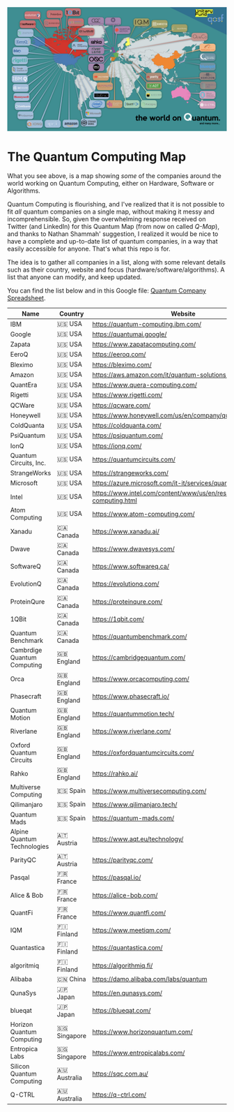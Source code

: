 <img title="a title" alt="Alt text" src="/Imgs/Q-Map01.jpeg">

# The Quantum Computing Map

What you see above, is a map showing *some* of the companies around the world working on Quantum Computing, either on Hardware, Software or Algorithms.  

Quantum Computing is flourishing, and I've realized that it is not possible to fit *all* quantum companies on a single map, without making it messy and incomprehensible. So, given the overwhelming response received on Twitter (and LinkedIn) for this Quantum Map (from now on called *Q-Map*), and thanks to Nathan Shammah' suggestion, I realized it would be nice to have a complete and up-to-date list of quantum companies, in a way that easily accessible for anyone. That's what this repo is for.  

The idea is to gather all companies in a list, along with some relevant details such as their country, website and focus (hardware/software/algorithms).
A list that anyone can modify, and keep updated.

You can find the list below and in this Google file: [Quantum Company Spreadsheet](https://docs.google.com/spreadsheets/d/1WK-e4G25BvRRhmJMIcf8ls-dqw1COXxzEV4j-hkdXzs/edit?usp=sharing).


| Name                        	| Country   	| Website                                                                 	  | Focus 	  | Technology       |
|-----------------------------	|-----------	|-------------------------------------------------------------------------	  |-------	  |----------------- |
| IBM                         	| :us: USA    	| https://quantum-computing.ibm.com/                                      	  | H/S/A 	  | Superconducting  |
| Google                      	| :us: USA     	| https://quantumai.google/                                               	  | H/S/A 	  | Superconducting  |
| Zapata                      	| :us: USA     	| https://www.zapatacomputing.com/                                        	  | S/A   	  |                  |
| EeroQ                       	| :us: USA     	| https://eeroq.com/                                                      	  | H     	  | Helium Atoms     |
| Bleximo                     	| :us: USA    	| https://bleximo.com/                                                    	  |       	  |                  |
| Amazon                      	| :us: USA     	| https://aws.amazon.com/it/quantum-solutions-lab/                        	  | S/A   	  |                  |
| QuantEra                    	| :us: USA     	| https://www.quera-computing.com/                                        	  | H     	  |                  |
| Rigetti                     	| :us: USA     	| https://www.rigetti.com/                                                	  | H/S/A 	  | Superconducting  |
| QCWare                      	| :us: USA    	| https://qcware.com/                                                     	  | S     	  |                  |
| Honeywell                   	| :us: USA     	| https://www.honeywell.com/us/en/company/quantum                         	  | H/S/A 	  | Ion Traps        |
| ColdQuanta                  	| :us: USA     	| https://coldquanta.com/                                                 	  | H     	  | Photonic         |
| PsiQuantum                  	| :us: USA     	| https://psiquantum.com/                                                 	  | H/A   	  |                  |
| IonQ                        	| :us: USA    	| https://ionq.com/                                                       	  | H     	  | Ion Traps        |
| Quantum Circuits, Inc.      	| :us: USA     	| https://quantumcircuits.com/                                            	  | H     	  |                  |
| StrangeWorks                	| :us: USA     	| https://strangeworks.com/                                               	  | S     	  |                  |
| Microsoft                   	| :us: USA     	| https://azure.microsoft.com/it-it/services/quantum/                     	  | S/A   	  |                  |
| Intel                       	| :us: USA     	| https://www.intel.com/content/www/us/en/research/quantum-computing.html 	  | H/S/A 	  |                  |
| Atom Computing              	| :us: USA     	| https://www.atom-computing.com/                                         	  | H     	  |                  |
| Xanadu                      	| 🇨🇦 Canada    	| https://www.xanadu.ai/                                                  	| H/S/A 	| Photonic          |
| Dwave                       	| 🇨🇦 Canada    	| https://www.dwavesys.com/                                               	| H     	| Annealing       	|
| SoftwareQ                   	| 🇨🇦 Canada    	| https://www.softwareq.ca/                                               	| S     	|                 	|
| EvolutionQ                  	| 🇨🇦 Canada    	| https://evolutionq.com/                                                 	| S/A   	|                 	|
| ProteinQure                 	| 🇨🇦 Canada    	| https://proteinqure.com/                                                	| A     	|                 	|
| 1QBit                       	| 🇨🇦 Canada    	| https://1qbit.com/                                                      	| A     	|                 	|
| Quantum Benchmark           	| 🇨🇦 Canada    	| https://quantumbenchmark.com/                                           	| S     	|                 	|
| Cambrdige Quantum Computing 	| 🇬🇧 England   	| https://cambridgequantum.com/                                           	| S/A   	|                 	|
| Orca                        	| 🇬🇧 England   	| https://www.orcacomputing.com/                                          	| H     	| Photonic        	|
| Phasecraft                  	| 🇬🇧 England   	| https://www.phasecraft.io/                                              	| A     	|                 	|
| Quantum Motion              	| 🇬🇧 England   	| https://quantummotion.tech/                                             	| H     	| Silicon Qubits  	|
| Riverlane                   	| 🇬🇧 England   	| https://www.riverlane.com/                                              	| S     	|                 	|
| Oxford Quantum Circuits     	| 🇬🇧 England   	| https://oxfordquantumcircuits.com/                                      	| H     	|                 	|
| Rahko                       	| 🇬🇧 England   	| https://rahko.ai/                                                       	| A     	|                 	|
| Multiverse Computing        	| 🇪🇸 Spain     	| https://www.multiversecomputing.com/                                    	| S/A   	|                 	|
| Qilimanjaro                 	| 🇪🇸 Spain     	| https://www.qilimanjaro.tech/                                           	| S/A   	|                 	|
| Quantum Mads                	| 🇪🇸 Spain     	| https://quantum-mads.com/                                               	| S/A   	|                 	|
| Alpine Quantum Technologies 	| 🇦🇹 Austria   	| https://www.aqt.eu/technology/                                          	| H     	| Trapped Ions    	|
| ParityQC                    	| 🇦🇹 Austria   	| https://parityqc.com/                                                   	| S/A   	|                 	|
| Pasqal                      	| 🇫🇷 France    	| https://pasqal.io/                                                      	| H     	| Netral Atoms    	|
| Alice & Bob                 	| 🇫🇷 France    	| https://alice-bob.com/                                                  	| H     	| Superconducting 	|
| QuantFi                     	| 🇫🇷 France    	| https://www.quantfi.com/                                                	| A     	|                 	|
| IQM                         	| 🇫🇮 Finland   	| https://www.meetiqm.com/                                                	| H     	| Superconducting 	|
| Quantastica                 	| 🇫🇮 Finland   	| https://quantastica.com/                                                	| S/A   	|                 	|
| algoritmiq                  	| 🇫🇮 Finland   	| https://algorithmiq.fi/                                                 	| A     	|                 	|
| Alibaba                     	| 🇨🇳 China     	| https://damo.alibaba.com/labs/quantum                                   	| H/S/A 	|                 	|
| QunaSys                     	| 🇯🇵 Japan     	| https://en.qunasys.com/                                                 	| A     	|                 	|
| blueqat                     	| 🇯🇵 Japan     	| https://blueqat.com/                                                    	| H     	|                 	|
| Horizon Quantum Computing   	| 🇸🇬 Singapore 	| https://www.horizonquantum.com/                                         	| S/A   	|                 	|
| Entropica Labs              	| 🇸🇬 Singapore 	| https://www.entropicalabs.com/                                          	| S/A   	|                 	|
| Silicon Quantum Computing   	| 🇦🇺 Australia 	| https://sqc.com.au/                                                     	| H     	|                 	|
| Q-CTRL                      	| 🇦🇺 Australia 	| https://q-ctrl.com/                                                     	| S/A   	|                 	|
